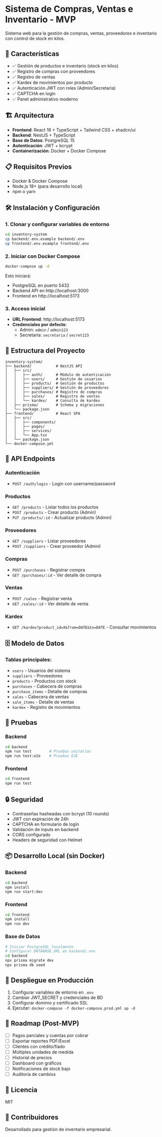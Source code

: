 # Sistema de Compras, Ventas e Inventario - MVP

Sistema web para la gestión de compras, ventas, proveedores e inventario con control de stock en kilos.

## 🚀 Características

- ✅ Gestión de productos e inventario (stock en kilos)
- ✅ Registro de compras con proveedores
- ✅ Registro de ventas
- ✅ Kardex de movimientos por producto
- ✅ Autenticación JWT con roles (Admin/Secretaria)
- ✅ CAPTCHA en login
- ✅ Panel administrativo moderno

## 🏗️ Arquitectura

- **Frontend**: React 18 + TypeScript + Tailwind CSS + shadcn/ui
- **Backend**: NestJS + TypeScript
- **Base de Datos**: PostgreSQL 15
- **Autenticación**: JWT + bcrypt
- **Containerización**: Docker + Docker Compose

## 📋 Requisitos Previos

- Docker & Docker Compose
- Node.js 18+ (para desarrollo local)
- npm o yarn

## 🛠️ Instalación y Configuración

### 1. Clonar y configurar variables de entorno

```bash
cd inventory-system
cp backend/.env.example backend/.env
cp frontend/.env.example frontend/.env
```

### 2. Iniciar con Docker Compose

```bash
docker-compose up -d
```

Esto iniciará:
- PostgreSQL en puerto 5432
- Backend API en http://localhost:3000
- Frontend en http://localhost:5173

### 3. Acceso inicial

- **URL Frontend**: http://localhost:5173
- **Credenciales por defecto**:
  - Admin: `admin` / `admin123`
  - Secretaria: `secretaria` / `secret123`

## 📁 Estructura del Proyecto

```
inventory-system/
├── backend/           # NestJS API
│   ├── src/
│   │   ├── auth/      # Módulo de autenticación
│   │   ├── users/     # Gestión de usuarios
│   │   ├── products/  # Gestión de productos
│   │   ├── suppliers/ # Gestión de proveedores
│   │   ├── purchases/ # Registro de compras
│   │   ├── sales/     # Registro de ventas
│   │   └── kardex/    # Consulta de kardex
│   ├── prisma/        # Schema y migraciones
│   └── package.json
├── frontend/          # React SPA
│   ├── src/
│   │   ├── components/
│   │   ├── pages/
│   │   ├── services/
│   │   └── App.tsx
│   └── package.json
└── docker-compose.yml
```

## 🔌 API Endpoints

### Autenticación
- `POST /auth/login` - Login con username/password

### Productos
- `GET /products` - Listar todos los productos
- `POST /products` - Crear producto (Admin)
- `PUT /products/:id` - Actualizar producto (Admin)

### Proveedores
- `GET /suppliers` - Listar proveedores
- `POST /suppliers` - Crear proveedor (Admin)

### Compras
- `POST /purchases` - Registrar compra
- `GET /purchases/:id` - Ver detalle de compra

### Ventas
- `POST /sales` - Registrar venta
- `GET /sales/:id` - Ver detalle de venta

### Kardex
- `GET /kardex?product_id=X&from=DATE&to=DATE` - Consultar movimientos

## 🗄️ Modelo de Datos

### Tablas principales:
- `users` - Usuarios del sistema
- `suppliers` - Proveedores
- `products` - Productos con stock
- `purchases` - Cabecera de compras
- `purchase_items` - Detalle de compras
- `sales` - Cabecera de ventas
- `sale_items` - Detalle de ventas
- `kardex` - Registro de movimientos

## 🧪 Pruebas

### Backend
```bash
cd backend
npm run test        # Pruebas unitarias
npm run test:e2e    # Pruebas E2E
```

### Frontend
```bash
cd frontend
npm run test
```

## 🔒 Seguridad

- Contraseñas hasheadas con bcrypt (10 rounds)
- JWT con expiración de 24h
- CAPTCHA en formulario de login
- Validación de inputs en backend
- CORS configurado
- Headers de seguridad con Helmet

## 📦 Desarrollo Local (sin Docker)

### Backend
```bash
cd backend
npm install
npm run start:dev
```

### Frontend
```bash
cd frontend
npm install
npm run dev
```

### Base de Datos
```bash
# Iniciar PostgreSQL localmente
# Configurar DATABASE_URL en backend/.env
cd backend
npx prisma migrate dev
npx prisma db seed
```

## 🚀 Despliegue en Producción

1. Configurar variables de entorno en `.env`
2. Cambiar JWT_SECRET y credenciales de BD
3. Configurar dominio y certificado SSL
4. Ejecutar: `docker-compose -f docker-compose.prod.yml up -d`

## 📝 Roadmap (Post-MVP)

- [ ] Pagos parciales y cuentas por cobrar
- [ ] Exportar reportes PDF/Excel
- [ ] Clientes con crédito/fiado
- [ ] Múltiples unidades de medida
- [ ] Historial de precios
- [ ] Dashboard con gráficos
- [ ] Notificaciones de stock bajo
- [ ] Auditoría de cambios

## 📄 Licencia

MIT

## 👥 Contribuidores

Desarrollado para gestión de inventario empresarial.
